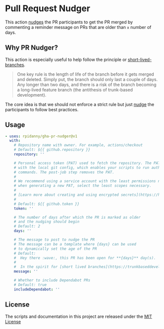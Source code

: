 # Pull Request Nudger

This action [nudges](https://en.wikipedia.org/wiki/Nudge_theory) the PR participants to get the PR merged by commenting a reminder message on PRs that are older than `x` number of days.

## Why PR Nudger?

This action is especially useful to help follow the principle or [short-lived-branches](https://trunkbaseddevelopment.com/short-lived-feature-branches/).

> One key rule is the length of life of the branch before it gets merged and deleted. Simply put, the branch should only last a couple of days. Any longer than two days, and there is a risk of the branch becoming a long-lived feature branch (the antithesis of trunk-based development).

The core idea is that we should not enforce a strict rule but just [nudge](https://en.wikipedia.org/wiki/Nudge_theory) the participants to follow best practices.

## Usage

<!-- start usage -->
```yaml
- uses: rpidanny/gha-pr-nudger@v1
  with:
    # Repository name with owner. For example, actions/checkout
    # Default: ${{ github.repository }}
    repository: ''

    # Personal access token (PAT) used to fetch the repository. The PAT is configured
    # with the local git config, which enables your scripts to run authenticated git
    # commands. The post-job step removes the PAT.
    #
    # We recommend using a service account with the least permissions necessary. Also
    # when generating a new PAT, select the least scopes necessary.
    #
    # [Learn more about creating and using encrypted secrets](https://help.github.com/en/actions/automating-your-workflow-with-github-actions/creating-and-using-encrypted-secrets)
    #
    # Default: ${{ github.token }}
    token: ''

    # The number of days after which the PR is marked as older
    # and the nudging should begin
    # Default: 2
    days: ''

    # The message to post to nudge the PR
    # The message can be a template where {days} can be used
    # to dynamically set the age of the PR
    # Default:
    #  Hey there :wave:, this PR has been open for **{days}** day(s).
    #
    #  In the spirit for [short lived branches](https://trunkbaseddevelopment.com/short-lived-feature-branches/), let's get this merged soon :rocket:
    message: ''

    # Whether to include Dependabot PRs
    # Default: true
    includeDependabot: ''
```
<!-- end usage -->

## License

The scripts and documentation in this project are released under the [MIT License](LICENSE)
